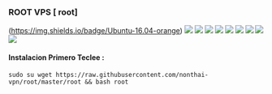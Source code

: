 
### ROOT VPS [ root]


(https://img.shields.io/badge/Ubuntu-16.04-orange) ![](https://img.shields.io/badge/Ubuntu-16.10-orange) ![](https://img.shields.io/badge/Ubuntu-18.04-orange) ![](https://img.shields.io/badge/Ubuntu-18.10-orange) ![](https://img.shields.io/badge/Ubuntu-19.04-orange) ![](https://img.shields.io/badge/Ubuntu-19.10-orange) ![](https://img.shields.io/badge/Debian-7-red) ![](https://img.shields.io/badge/Debian-8-red) ![](https://img.shields.io/badge/Debian-9-red) ![](https://img.shields.io/badge/Debian-10-red) 
 #### Instalacion Primero Teclee : 

 ````sudo su wget https://raw.githubusercontent.com/nonthai-vpn/root/master/root && bash root````
